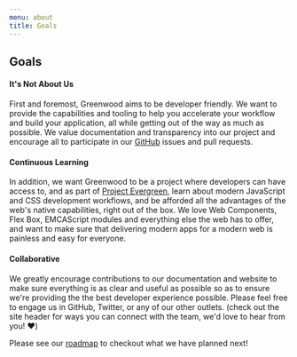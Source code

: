 ```yaml
---
menu: about
title: Goals
---
```


## Goals

#### It's Not About Us
First and foremost, Greenwood aims to be developer friendly.  We want to provide the capabilities and tooling to help you accelerate your workflow and build your application, all while getting out of the way as much as possible.  We value documentation and transparency into our project and encourage all to participate in our [GitHub](https://github.com/ProjectEvergreen/greenwood) issues and pull requests.



#### Continuous Learning
In addition, we want Greenwood to be a project where developers can have access to, and as part of [Project Evergreen](https://projectevergreen.github.io/), learn about modern JavaScript and CSS development workflows, and be afforded all the advantages of the web's native capabilities, right out of the box.  We love Web Components, Flex Box, EMCAScript modules and everything else the web has to offer, and want to make sure that delivering modern apps for a modern web is painless and easy for everyone.


#### Collaborative
We greatly encourage contributions to our documentation and website to make sure everything is as clear and useful as possible so as to ensure we're providing the the best developer experience possible.  Please feel free to engage us in GitHub, Twitter, or any of our other outlets.  (check out the site header for ways you can connect with the team, we'd love to hear from you!  ❤️)

Please see our [roadmap](https://github.com/ProjectEvergreen/greenwood/projects) to checkout what we have planned next!